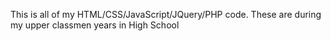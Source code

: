 This is all of my HTML/CSS/JavaScript/JQuery/PHP code. These are during my upper classmen years in High School
